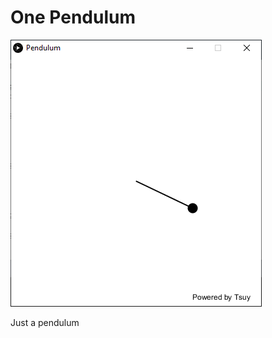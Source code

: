 # One Pendulum

![Pendulum](https://github.com/TsuHub/One-Pendulum/blob/master/SampleImage.png?raw=true)

<p align="left">

  Just a pendulum

</p>